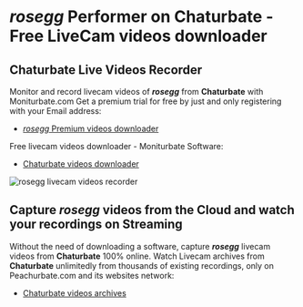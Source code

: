 # _rosegg_ Performer on Chaturbate - Free LiveCam videos downloader

## Chaturbate Live Videos Recorder

Monitor and record livecam videos of **_rosegg_** from **Chaturbate** with Moniturbate.com
Get a premium trial for free by just and only registering with your Email address:
* [_rosegg_ Premium videos downloader](https://moniturbate.com/request-demo-licence-key.html)

Free livecam videos downloader - Moniturbate Software:
* [Chaturbate videos downloader](https://moniturbate.com/moniturbate-download-software.html)

![_rosegg_ livecam videos recorder](https://peachurnet.com/templates/moniturbate-software.png)


## Capture _rosegg_ videos from the Cloud and watch your recordings on Streaming

Without the need of downloading a software, capture **_rosegg_** livecam videos from **Chaturbate** 100% online.
Watch Livecam archives from **Chaturbate** unlimitedly from thousands of existing recordings, only on Peachurbate.com and its websites network:
* [Chaturbate videos archives](https://peachurnet.com/)